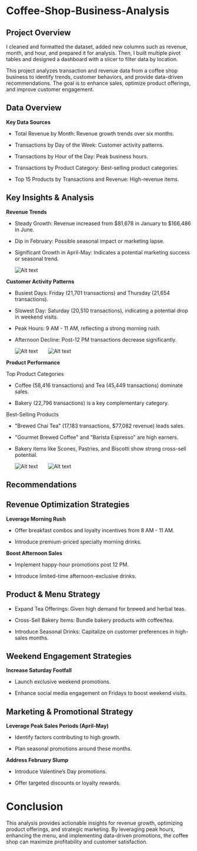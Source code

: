 # Coffee-Shop-Business-Analysis
## Project Overview ##
I cleaned and formatted the dataset, added new columns such as revenue, month, and hour, and prepared it for analysis. Then, I built multiple pivot tables and designed a dashboard with a slicer to filter data by location.

This project analyzes transaction and revenue data from a coffee shop business to identify trends, customer behaviors, and provide data-driven recommendations. The goal is to enhance sales, optimize product offerings, and improve customer engagement.

## Data Overview ##

**Key Data Sources**

- Total Revenue by Month: Revenue growth trends over six months.

- Transactions by Day of the Week: Customer activity patterns.

- Transactions by Hour of the Day: Peak business hours.

- Transactions by Product Category: Best-selling product categories.

- Top 15 Products by Transactions and Revenue: High-revenue items.

## Key Insights & Analysis ##

**Revenue Trends**

- Steady Growth: Revenue increased from $81,678 in January to $166,486 in June.

- Dip in February: Possible seasonal impact or marketing lapse.

- Significant Growth in April-May: Indicates a potential marketing success or seasonal trend.

  ![Alt text](https://github.com/mateiandrei27/Coffee-Shop-Business-Analysis/blob/main/Revenue.png?raw=true)

**Customer Activity Patterns**

- Busiest Days: Friday (21,701 transactions) and Thursday (21,654 transactions).

- Slowest Day: Saturday (20,510 transactions), indicating a potential drop in weekend visits.

- Peak Hours: 9 AM - 11 AM, reflecting a strong morning rush.

- Afternoon Decline: Post-12 PM transactions decrease significantly.

  ![Alt text](https://github.com/mateiandrei27/Coffee-Shop-Business-Analysis/blob/main/Transactions_by_day.png?raw=true) &nbsp;&nbsp;&nbsp;&nbsp;&nbsp;
![Alt text](https://github.com/mateiandrei27/Coffee-Shop-Business-Analysis/blob/main/Transactions_by_hour_of_the_day.png?raw=true)

**Product Performance**

Top Product Categories

- Coffee (58,416 transactions) and Tea (45,449 transactions) dominate sales.

- Bakery (22,796 transactions) is a key complementary category.

Best-Selling Products

- "Brewed Chai Tea" (17,183 transactions, $77,082 revenue) leads sales.

- "Gourmet Brewed Coffee" and "Barista Espresso" are high earners.

- Bakery items like Scones, Pastries, and Biscotti show strong cross-sell potential.

  ![Alt text](https://github.com/mateiandrei27/Coffee-Shop-Business-Analysis/blob/main/Transactions_by_Product_Category.png?raw=true) &nbsp;&nbsp;&nbsp;&nbsp;&nbsp;
![Alt text](https://github.com/mateiandrei27/Coffee-Shop-Business-Analysis/blob/main/Top_15_products.png?raw=true)

## Recommendations ##

## Revenue Optimization Strategies ##

**Leverage Morning Rush**

- Offer breakfast combos and loyalty incentives from 8 AM - 11 AM.

- Introduce premium-priced specialty morning drinks.

**Boost Afternoon Sales**

- Implement happy-hour promotions post 12 PM.

- Introduce limited-time afternoon-exclusive drinks.

## Product & Menu Strategy ##

- Expand Tea Offerings: Given high demand for brewed and herbal teas.

- Cross-Sell Bakery Items: Bundle bakery products with coffee/tea.

- Introduce Seasonal Drinks: Capitalize on customer preferences in high-sales months.

## Weekend Engagement Strategies ##

**Increase Saturday Footfall**

- Launch exclusive weekend promotions.

- Enhance social media engagement on Fridays to boost weekend visits.

## Marketing & Promotional Strategy ##

**Leverage Peak Sales Periods (April-May)**

- Identify factors contributing to high growth.

- Plan seasonal promotions around these months.

**Address February Slump**

- Introduce Valentine’s Day promotions.

- Offer targeted discounts or loyalty rewards.

# Conclusion

This analysis provides actionable insights for revenue growth, optimizing product offerings, and strategic marketing. By leveraging peak hours, enhancing the menu, and implementing data-driven promotions, the coffee shop can maximize profitability and customer satisfaction.
